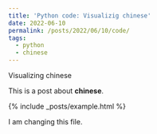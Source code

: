 ```yaml
---
title: 'Python code: Visualizig chinese'
date: 2022-06-10
permalink: /posts/2022/06/10/code/
tags:
  - python
  - chinese
---
```


Visualizing chinese

This is a post about **chinese**.

{% include _posts/example.html %}

I am changing this file.
